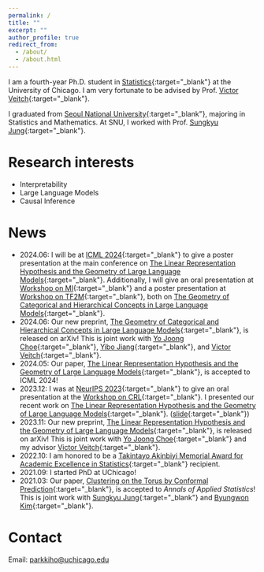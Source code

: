 ```yaml
---
permalink: /
title: ""
excerpt: ""
author_profile: true
redirect_from: 
  - /about/
  - /about.html
---
```


I am a fourth-year Ph.D. student in [Statistics](https://stat.uchicago.edu){:target="_blank"} at the University of Chicago. I am very fortunate to be advised by Prof. [Victor Veitch](http://victorveitch.com/){:target="_blank"}.

I graduated from [Seoul National University](https://stat.snu.ac.kr/en/){:target="_blank"}, majoring in Statistics and Mathematics. At SNU, I worked with Prof. [Sungkyu Jung](http://jung.snu.ac.kr){:target="_blank"}.

Research interests
======
* Interpretability
* Large Language Models
* Causal Inference

News
=====
* 2024.06: I will be at [ICML 2024](https://icml.cc){:target="_blank"} to give a poster presentation at the main conference on [The Linear Representation Hypothesis and the Geometry of Large Language Models](https://openreview.net/pdf/871d3c026f7ad670838fa2e1421fd6b0f242dde2.pdf){:target="_blank"}. Additionally, I will give an oral presentation at [Workshop on MI](https://icml2024mi.pages.dev){:target="_blank"} and a poster presentation at [Workshop on TF2M](https://sites.google.com/view/tf2m){:target="_blank"}, both on [The Geometry of Categorical and Hierarchical Concepts in Large Language Models](https://arxiv.org/abs/2406.01506){:target="_blank"}.
* 2024.06: Our new preprint, [The Geometry of Categorical and Hierarchical Concepts in Large Language Models](https://arxiv.org/abs/2406.01506){:target="_blank"}, is released on arXiv! This is joint work with [Yo Joong Choe](https://yjchoe.github.io/){:target="_blank"}, [Yibo Jiang](https://ybjiaang.github.io){:target="_blank"}, and [Victor Veitch](http://victorveitch.com/){:target="_blank"}.
* 2024.05: Our paper, [The Linear Representation Hypothesis and the Geometry of Large Language Models](https://openreview.net/pdf/871d3c026f7ad670838fa2e1421fd6b0f242dde2.pdf){:target="_blank"}, is accepted to ICML 2024!
* 2023.12: I was at [NeurIPS 2023](https://nips.cc/){:target="_blank"} to give an oral presentation at the [Workshop on CRL](https://crl-workshop.github.io/){:target="_blank"}. I presented our recent work on [The Linear Representation Hypothesis and the Geometry of Large Language Models](https://arxiv.org/abs/2311.03658){:target="_blank"}. ([slide](http://kihopark.github.io/files/NeurIPS%202023%20Workshop%20keynote.pdf){:target="_blank"})
* 2023.11: Our new preprint, [The Linear Representation Hypothesis and the Geometry of Large Language Models](https://arxiv.org/abs/2311.03658){:target="_blank"}, is released on arXiv! This is joint work with [Yo Joong Choe](https://yjchoe.github.io/){:target="_blank"} and my advisor [Victor Veitch](http://victorveitch.com/){:target="_blank"}.
* 2022.10: I am honored to be a [Takintayo Akinbiyi Memorial Award for Academic Excellence in Statistics](https://stat.uchicago.edu/about/akinbiyi-fund/){:target="_blank"} recipient.
* 2021.09: I started PhD at UChicago!
* 2021.03: Our paper, [Clustering on the Torus by Conformal Prediction](https://projecteuclid.org/journals/annals-of-applied-statistics/volume-15/issue-4/Clustering-on-the-torus-by-conformal-prediction/10.1214/21-AOAS1459.short){:target="_blank"}, is accepted to *Annals of Applied Statistics*! This is joint work with [Sungkyu Jung](http://jung.snu.ac.kr/){:target="_blank"} and [Byungwon Kim](https://sites.google.com/view/ns208/home){:target="_blank"}.

Contact
=====
Email: <parkkiho@uchicago.edu>

